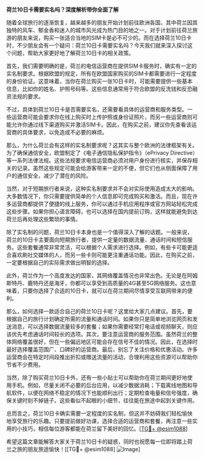 **荷兰10日卡需要实名吗？深度解析带你全面了解**

随着全球旅行的逐渐恢复，越来越多的朋友开始计划前往欧洲各国，其中荷兰因其独特的风车、郁金香和迷人的城市风光成为热门目的地之一。对于计划前往荷兰旅游的朋友来说，购买一张适合当地的SIM卡是必不可少的。而在选择荷兰10日卡时，不少朋友会有一个疑问：荷兰10日卡需要实名吗？今天我们就来深入探讨这个问题，帮助大家更好地了解荷兰10日卡的相关政策。

首先，我们需要明确的是，荷兰的电信运营商在提供SIM卡服务时，确实有一定的实名制要求。根据欧盟的规定，所有在欧盟国家购买的SIM卡都需要进行一定程度的身份验证。这意味着，当你在荷兰购买一张10日卡时，可能需要提供一些基本信息，比如你的姓名、护照号码等。这些信息通常用于符合欧盟的反洗钱和反恐融资法规的要求。

不过，具体到荷兰10日卡是否需要实名，还需要看具体的运营商和服务类型。一些运营商可能会要求你在线上购买时上传护照或身份证照片，而另一些运营商则可能允许你通过线下渠道购买并激活SIM卡。因此，在购买之前，建议你先查看该运营商的具体要求，以免造成不必要的麻烦。

那么，为什么荷兰会有这样的实名制要求呢？这其实与整个欧洲的法律框架有关。为了确保通信安全，欧盟制定了《电子通信隐私保护指令》（ePrivacy Directive）等一系列法律法规。这些法规要求电信运营商必须对用户身份进行核实，并保存相关的记录。虽然这些规定可能会给游客带来一定的不便，但它们也从侧面保障了用户的通信安全，减少了潜在的风险。

当然，对于短期旅行者来说，这种实名制要求并不会对实际使用造成太大的影响。大多数情况下，你只需要提供简单的个人信息即可完成购买和激活。而且，现在许多运营商都提供了便捷的线上服务，你可以通过手机应用程序或官方网站轻松完成这些步骤。如果你担心语言障碍，也可以选择在国内提前订购，这样就能避免到达荷兰后再处理这些繁琐的事情。

除了实名制的问题，荷兰10日卡本身也是一个值得深入了解的话题。一般来说，荷兰的10日卡主要面向短期旅行者，提供一定量的数据流量、通话时间和短信服务。这些套餐通常非常灵活，可以根据个人需求进行选择。例如，有些卡可能更适合喜欢刷社交媒体的人，而另一些卡则可能更注重通话功能。因此，在购买之前，一定要根据自己的实际需求做出明智的选择。

此外，荷兰作为一个高度发达的国家，其网络覆盖情况也非常出色。无论是在阿姆斯特丹、鹿特丹还是海牙，你都可以享受到高质量的4G甚至5G网络服务。这也意味着，只要你选择了合适的10日卡，就可以在荷兰期间尽情享受互联网带来的便利。

那么，如何选择一款适合自己的荷兰10日卡呢？这里给大家几点建议。首先，要根据自己的旅行计划确定所需的流量和通话时间。如果你只是简单地浏览网页和发送消息，可以选择数据流量较多的套餐；如果你需要经常打电话或视频聊天，则应该优先考虑通话时间较长的选项。其次，要注意运营商的服务范围。虽然荷兰的整体网络覆盖很好，但在一些偏远地区可能会存在信号不佳的情况。因此，在选择时最好选择覆盖范围广、口碑好的运营商。最后，别忘了关注价格和优惠活动。许多运营商会在特定时间段推出折扣或赠送流量的活动，合理利用这些资源可以帮助你节省不少费用。

当然，除了购买荷兰10日卡外，还有一些小贴士可以帮助你在荷兰期间更好地使用手机。例如，尽量关闭不必要的后台应用，以减少数据消耗；下载离线地图和导航软件，以便在网络不稳定的情况下也能顺利出行；定期检查电量和信号强度，确保关键时刻不掉链子。这些看似不起眼的小细节，往往能在旅途中起到关键作用。

总而言之，荷兰10日卡确实需要一定程度的实名制，但这并不妨碍我们轻松愉快地享受旅行的乐趣。只要提前做好功课，选择合适的运营商和套餐，再注意一些实用的小技巧，相信每位游客都能在荷兰留下美好的回忆。[[TG💪+ @esim1088](https://t.me/s/esim1088)]

希望这篇文章能解答大家关于荷兰10日卡的疑惑，同时也祝愿每一位即将踏上荷兰之旅的朋友旅途愉快！[[TG💪+ @esim1088] ![Image](https://i.postimg.cc/4NQfJmqS/Snipaste-2025-05-13-00-14-12.png)]